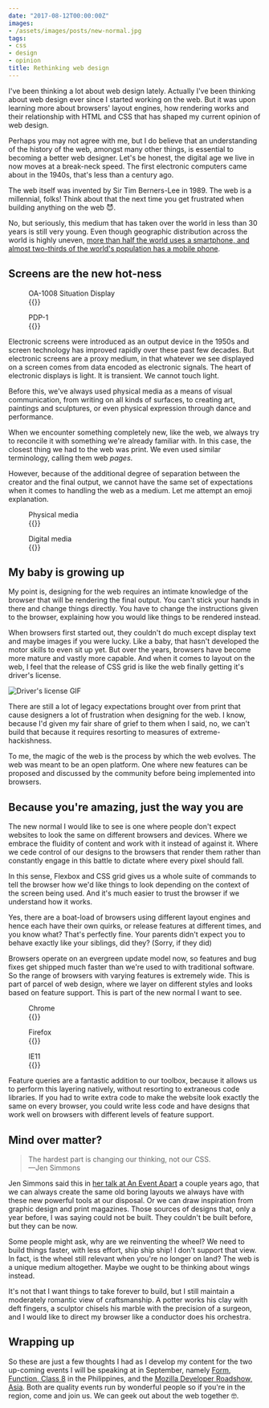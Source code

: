 ```yaml
---
date: "2017-08-12T00:00:00Z"
images: 
- /assets/images/posts/new-normal.jpg
tags:
- css
- design
- opinion
title: Rethinking web design
---
```

I've been thinking a lot about web design lately. Actually I've been thinking about web design ever since I started working on the web. But it was upon learning more about browsers' layout engines, how rendering works and their relationship with HTML and CSS that has shaped my current opinion of web design.

Perhaps you may not agree with me, but I do believe that an understanding of the history of the web, amongst many other things, is essential to becoming a better web designer. Let's be honest, the digital age we live in now moves at a break-neck speed. The first electronic computers came about in the 1940s, that's less than a century ago.

The web itself was invented by Sir Tim Berners-Lee in 1989. The web is a millennial, folks! Think about that the next time you get frustrated when building anything on the web <span class="emoji" role="img" tabindex="0" aria-label="smiling face with horns">&#x1F608;</span>. 

No, but seriously, this medium that has taken over the world in less than 30 years is still very young. Even though geographic distribution across the world is highly uneven, [more than half the world uses a smartphone, and almost two-thirds of the world's population has a mobile phone](https://wearesocial.com/uk/special-reports/digital-in-2017-global-overview).

## Screens are the new hot-ness

<div class="figure-wrapper">
    <figure class="multiple">
        <figcaption>OA-1008 Situation Display</figcaption>
        {{<img2x filename="posts/new-normal/sage" filetype="jpg" alt="OA-1008 Situation Display for AN/FSQ-7">}}
    </figure>
    <figure class="multiple">
        <figcaption>PDP-1</figcaption>
        {{<img2x filename="posts/new-normal/pdp1" filetype="jpg" alt="PDP-1">}}
    </figure>
</div>

Electronic screens were introduced as an output device in the 1950s and screen technology has improved rapidly over these past few decades. But electronic screens are a proxy medium, in that whatever we see displayed on a screen comes from data encoded as electronic signals. The heart of electronic displays is light. It is transient. We cannot touch light.

Before this, we've always used physical media as a means of visual communication, from writing on all kinds of surfaces, to creating art, paintings and sculptures, or even physical expression through dance and performance.

When we encounter something completely new, like the web, we always try to reconcile it with something we're already familiar with. In this case, the closest thing we had to the web was print. We even used similar terminology, calling them web *pages*.

However, because of the additional degree of separation between the creator and the final output, we cannot have the same set of expectations when it comes to handling the web as a medium. Let me attempt an emoji explanation.

<div class="figure-wrapper">
    <figure class="multiple">
        <figcaption>Physical media</figcaption>
        {{<img filename="posts/new-normal/physical" filetype="svg">}}
    </figure>
    <figure class="multiple">
        <figcaption>Digital media</figcaption>
        {{<img filename="posts/new-normal/digital" filetype="svg">}}
    </figure>
</div>

## My baby is growing up

My point is, designing for the web requires an intimate knowledge of the browser that will be rendering the final output. You can't stick your hands in there and change things directly. You have to change the instructions given to the browser, explaining how you would like things to be rendered instead.

When browsers first started out, they couldn't do much except display text and maybe images if you were lucky. Like a baby, that hasn't developed the motor skills to even sit up yet. But over the years, browsers have become more mature and vastly more capable. And when it comes to layout on the web, I feel that the release of CSS grid is like the web finally getting it's driver's license.

![Driver's license GIF](/assets/images/posts/new-normal/license.gif)

There are still a lot of legacy expectations brought over from print that cause designers a lot of frustration when designing for the web. I know, because I'd given my fair share of grief to them when I said, no, we can't build that because it requires resorting to measures of extreme-hackishness.

To me, the magic of the web is the process by which the web evolves. The web was meant to be an open platform. One where new features can be proposed and discussed by the community before being implemented into browsers.

## Because you're amazing, just the way you are

The new normal I would like to see is one where people don't expect websites to look the same on different browsers and devices. Where we embrace the fluidity of content and work with it instead of against it. Where we cede control of our designs to the browsers that render them rather than constantly engage in this battle to dictate where every pixel should fall.

In this sense, Flexbox and CSS grid gives us a whole suite of commands to tell the browser how we'd like things to look depending on the context of the screen being used. And it's much easier to trust the browser if we understand how it works.

Yes, there are a boat-load of browsers using different layout engines and hence each have their own quirks, or release features at different times, and you know what? That's perfectly fine. Your parents didn't expect you to behave exactly like your siblings, did they? (Sorry, if they did)

Browsers operate on an evergreen update model now, so features and bug fixes get shipped much faster than we're used to with traditional software. So the range of browsers with varying features is extremely wide. This is part of parcel of web design, where we layer on different styles and looks based on feature support. This is part of the new normal I want to see.

<div class="figure-wrapper">
    <figure class="multiple">
        <figcaption>Chrome</figcaption>
        {{<img filename="posts/new-normal/chrome" filetype="jpg">}}
    </figure>
    <figure class="multiple">
        <figcaption>Firefox</figcaption>
        {{<img filename="posts/new-normal/firefox" filetype="jpg">}}
    </figure>
    <figure class="multiple">
        <figcaption>IE11</figcaption>
        {{<img filename="posts/new-normal/ie11" filetype="jpg">}}
    </figure>
</div>

Feature queries are a fantastic addition to our toolbox, because it allows us to perform this layering natively, without resorting to extraneous code libraries. If you had to write extra code to make the website look exactly the same on every browser, you could write less code and have designs that work well on browsers with different levels of feature support.

## Mind over matter?

> The hardest part is changing our thinking, not our CSS.  
—Jen Simmons

Jen Simmons said this in [her talk at An Event Apart](https://vimeo.com/147950924) a couple years ago, that we can always create the same old boring layouts we always have with these new powerful tools at our disposal. Or we can draw inspiration from graphic design and print magazines. Those sources of designs that, only a year before, I was saying could not be built. They couldn't be built before, but they can be now.

Some people might ask, why are we reinventing the wheel? We need to build things faster, with less effort, ship ship ship! I don't support that view. In fact, is the wheel still relevant when you're no longer on land? The web is a unique medium altogether. Maybe we ought to be thinking about wings instead.

It's not that I want things to take forever to build, but I still maintain a moderately romantic view of craftsmanship. A potter works his clay with deft fingers, a sculptor chisels his marble with the precision of a surgeon, and I would like to direct my browser like a conductor does his orchestra. 

## Wrapping up

So these are just a few thoughts I had as I develop my content for the two up-coming events I will be speaking at in September, namely [Form, Function, Class 8](http://2017.formfunctionclass.com/) in the Philippines, and the [Mozilla Developer Roadshow, Asia](https://hacks.mozilla.org/2017/02/devroadshow/). Both are quality events run by wonderful people so if you're in the region, come and join us. We can geek out about the web together <span class="emoji" role="img" tabindex="0" aria-label="nerd face">&#x1F913;</span>.
